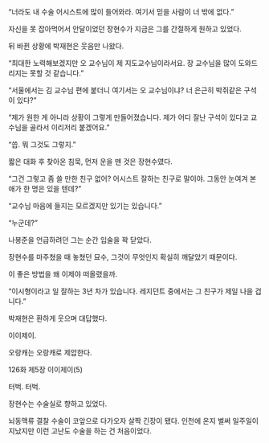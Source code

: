 “너라도 내 수술 어시스트에 많이 들어와라. 여기서 믿을 사람이 너 밖에 없다.”

자신을 못 잡아먹어서 안달이었던 장현수가 지금은 그를 간절하게 원하고 있었다.

뒤 바뀐 상황에 박재현은 웃음만 나왔다.

“최대한 노력해보겠지만 오 교수님이 제 지도교수님이라서요. 장 교수님을 많이 도와드리지는 못할 것 같습니다.”

“서울에서는 김 교수님 편에 붙더니 여기서는 오 교수님이냐? 너 은근히 박쥐같은 구석이 있다?”

“제가 원한 게 아니라 상황이 그렇게 만들어졌습니다. 제가 어디 잘난 구석이 있다고 교수님을 골라서 이리저리 붙겠어요.”

“씁. 뭐 그것도 그렇지.”

짧은 대화 후 찾아온 침묵, 먼저 운을 뗀 것은 장현수였다.

“그건 그렇고 좀 쓸 만한 친구 없어? 어시스트 잘하는 친구로 말이야. 그동안 눈여겨 본 애가 한 명은 있을 텐데?”

“교수님 마음에 들지는 모르겠지만 있기는 있습니다.”

“누군데?”

나봉준을 언급하려던 그는 순간 입술을 꽉 닫았다.

장현수를 마주쳤을 때 놓쳤던 묘수, 그것이 무엇인지 확실히 깨달았기 때문이다.

이 좋은 방법을 왜 이제야 떠올렸을까.

“이시형이라고 일 잘하는 3년 차가 있습니다. 레지던트 중에서는 그 친구가 제일 나을 겁니다.”

박재현은 환하게 웃으며 대답했다.

이이제이.

오랑캐는 오랑캐로 제압한다.

126화 제5장 이이제이(5)

터벅. 터벅.

장현수는 수술실로 향하고 있었다.

뇌동맥류 결찰 수술이 코앞으로 다가오자 살짝 긴장이 됐다. 인천에 온지 벌써 일주일이 지났지만 이런 고난도 수술을 하는 건 처음이었다.